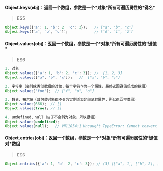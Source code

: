 #### Object.keys\(obj\)：返回一个数组，参数是一个\*对象\*所有**可遍历**属性的\*键名\*

> ES5

```javascript
Object.keys({'a': 1, 'b': 2, 'c': 3});   // ["a", "b", "c"]
Object.keys(["a", "b", "c"]);            // ["0", "1", "2"]
```

#### Object.values\(obj\)：返回一个数组，参数是一个\*对象\*所有**可遍历**属性的\*键值\*

> ES6

```javascript
1. 对象
Object.values({'a': 1, 'b': 2, 'c': 3}); //  [1, 2, 3]
Object.values(["a", "b", "c"]);   //  ["a", "b", "c"]

2. 字符串（会转成类似数组的对象，每个字符作为一个属性，最终返回键值组成的数组）
Object.values('foo');  // ["f", "o", "o"]

3. 数值、布尔值（其包装对象都不会为实例添加非继承的属性，所以返回空数组）
Object.values(666);  // []
Object.values(true); // []

4. undefined、null（由于不会转为对象，所以报错）
Object.values(undefined);
Object.values(null);   // VM11854:1 Uncaught TypeError: Cannot convert undefined or null to object
```

#### Object.entries\(obj\)：返回一个数组，参数是一个\*对象\*所有**可遍历**属性的\*键值对\*数组

> ES6

```javascript
Object.entries({'a': 1, 'b': 2, 'c': 3}); // (3) [["a", 1], ["b", 2], ["c", 3]]
```



